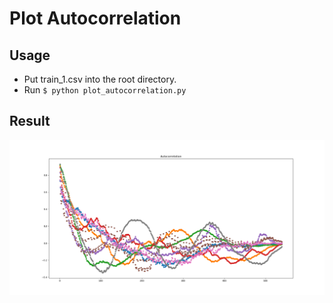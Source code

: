 # Plot Autocorrelation
## Usage
* Put train_1.csv into the root directory.
* Run `$ python plot_autocorrelation.py`
## Result
![](autocorrelation.png)